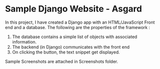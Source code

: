 
# Sample Django Website - Asgard

In this project, I have created a Django app with an HTML/JavaScript Front end and a database. 
The following are the properties of the framework : 
1. The database contains a simple list of objects with associated information.  
2. The backend (in Django) communicates with the front end  
3. On clicking the button, the text snippet get displayed. 


Sample Screenshots are attached in Screenshots folder.


